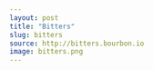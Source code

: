 ```yaml
---
layout: post
title: "Bitters"
slug: bitters
source: http://bitters.bourbon.io
image: bitters.png
---
```


